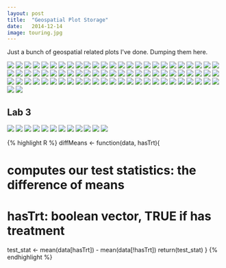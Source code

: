 ```yaml
---
layout: post
title:  "Geospatial Plot Storage"
date:   2014-12-14
image: touring.jpg
---
```


Just a bunch of geospatial related plots I've done. Dumping them here.


<img src="/images/geo1.png" />
<img src="/images/geo2.png" />
<img src="/images/geo3.png" />
<img src="/images/geo4.png" />
<img src="/images/geomath.png" />


<img src="/images/dt1.png" />
<img src="/images/dt2.png" />
<img src="/images/dt2.png" />
<img src="/images/dt4.png" />
<img src="/images/dtlast.png" />


<img src="/images/tiled.png" />
<img src="/images/D-mat.png" />
<img src="/images/L-mat.png" />
<img src="/images/lab6q3fin2.png" />
<img src="/images/lab7q3fin3.png" />
<img src="/images/lab6q3fin1.png" />
<img src="/images/fin.png" />
<img src="/images/lab7part2plot2.png" />
<img src="/images/lab7part2plot3.png" />
<img src="/images/lab7part2plot4.png" />
<img src="/images/lab7part2plot5.png" />
<img src="/images/lab7part2plot1.png" />
<img src="/images/q2scatter1.png" />
<img src="/images/q2scatter2.png" />
<img src="/images/q2scatter3.png" />
<img src="/images/l7p1.png" />
<img src="/images/l7p2.png" />









<img src="/images/repi2.png" />
<img src="/images/repi3.png" />
<img src="/images/repi4.png" />
<img src="/images/repi5.png" />
<img src="/images/repi6.png" />
<img src="/images/repi7.png" />
<img src="/images/repi8.png" />
<img src="/images/repi9.png" />
<img src="/images/repi10.png" />

<img src="/images/movreg.png" />
<img src="/images/lab6p6.png" />
<img src="/images/proj3.png" />
<img src="/images/proj3p2.png" />
<img src="/images/l6p21.png" />
<img src="/images/l6p22.png" />
<img src="/images/l6p222.png" />
<img src="/images/l6p23.png" />
<img src="/images/l6p8.png" />
<img src="/images/l6p7.png" />
<img src="/images/l6p5.png" />
<img src="/images/l6p51.png" />
<img src="/images/l6p52.png" />
<img src="/images/lab6p4.png" />
<img src="/images/l6p3.png" />
<img src="/images/l6p2.png" />
<img src="/images/l6p1.png" />







<img src="/images/lab5p1.png" />
<img src="/images/lab5p2.png" />
<img src="/images/lab5p3.png" />
<img src="/images/lab5p4.png" />
<img src="/images/lab5p5.png" />
<img src="/images/lab5p6.png" />
<img src="/images/lab5p62.png" />
<img src="/images/lab5p7.png" />
<img src="/images/lab5p8.png" />
<img src="/images/lab5p9.png" />
<img src="/images/lab5p10.png" />
<img src="/images/lab5p11.png" />
<img src="/images/lab5p12.png" />
<img src="/images/lab5p13.png" />









<img src="/images/q1p1.png" />
<img src="/images/q1p2.png" />
<img src="/images/q2p1.png" />
<img src="/images/q2p2.png" />
<img src="/images/q3.png" />
<img src="/images/q4p1.png" />
<img src="/images/q4p2.png" />







<img src="/images/plot1.png" />

<img src="/images/plot2.png" />

<img src="/images/matlabhw2plot.png" />


## Lab 3
<img src="/images/crimes1.png" />
<img src="/images/crimes2.png" />
<img src="/images/crimes3.png" />
<img src="/images/ppp1.png" />
<img src="/images/ppp2.png" />
<img src="/images/ppp3.png" />
<img src="/images/ppp4.png" />
<img src="/images/ppp5.png" />
<img src="/images/cholera1.png" />
<img src="/images/cholera2.png" />
<img src="/images/cholera3.png" />
<img src="/images/cholera4.png" />




{% highlight R %}
diffMeans <- function(data, hasTrt){
  # computes our test statistics: the difference of means
  # hasTrt: boolean vector, TRUE if has treatment
  test_stat <- mean(data[hasTrt]) - mean(data[!hasTrt])
  return(test_stat)
}
{% endhighlight %}
